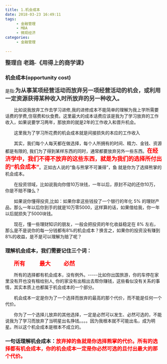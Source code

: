 ```yaml
---
title: 1.机会成本
date: 2018-03-23 16:49:11
tags: 
     - 金融管理
     - MBA
     - 微观经济
categories: 
     - 金融管理
     
---
```

<font color=333333 face="微软雅黑" size=4>**整理自 老路-《用得上的商学课》**</font>

### 机会成本(opportunity cost) 
是指:<font color=333333 face="微软雅黑" size=4>**为从事某项经营活动而放弃另一项经营活动的机会，或利用一定资源获得某种收入时所放弃的另一种收入。**</font>
<!-- more -->
　　比如说我放弃工作去学习进修,我的进修成本不能简单的理解为我上学所需要话费的学费,住宿费和伙食费。这里最大的成本话费应该是我为了学习放弃的工作收入，如果说要学习两年，那放弃的就是2年的工作收入和晋升机会。

　　这里我为了学习所花费的机会成本就是间接损失的本应的工作收入

　　其实，我们每个人每天都在做选择，每个人所拥有的时间、精力、金钱、资源都是有限的, 我们为了得到某样东西的同时，通常都要放弃另外一些东西。<font color=red size=4>**在经济学中，我们不得不放弃的这些东西，就是为我们的选择所付出的“机会成本”**</font>。正如古人说的“鱼与熊掌不可兼得”，鱼 就是你为了选择熊掌的机会成本。

　　在投资领域，比如说我向你借10万块钱，一年以后，原封不动的还你10万，你是不赔不赚么？
　　

　　如果说你懂得投资,比如：如果你拿这些钱投了一个银行的年化 5% 的理财产品，那么一年以后你到手的就是10万零5000，这样算的话，如果借给我，你一年以后就损失了5000块钱。

　　现在，懂一些理财知识的朋友，一般会把投资的年化收益稳定在 8% 左右，那么是不是说你的每一分钱都有8%的机会成本？换言之，如果你的投资没有赚到8%的收益，是不是可以理解为赔了呢？

### 理解机会成本，我们需要记住三个词：

　　<font color=red face="微软雅黑" size=4>**所有**</font>　　　 <font color=red face="微软雅黑" size=4>**最大**</font>　　　<font color=red face="微软雅黑" size=4>**必然**</font>

　　所有的选择都有机会成本，没有例外。-----比如你出国旅游，你的车停在家里没有开也没有租给别人, 你的家没有出租出去帮你赚钱，这些看似没有关系的事情，其实本质上也都属于机会成本的一个部分。

　　机会成本一定是你为了一个选择而放弃的最高的那个代价，而不能是任何一个代价。

　　你为了一个选择儿放弃的其他选择，一定是必然可以发生、必然可选的，不能说我为了学习而放弃了当明星出名挣钱。。。。因为我根本就不可能出名，成为明星。所以这个机会成本是根本不成立的。

### <font>**一句话理解机会成本：**</font><font color=red>**放弃掉的鱼就是你选择熊掌的代价。所有的选择都有机会成本，你的机会成本一定是你必然可选的且付出最大的那个代价。**</font>

　　

